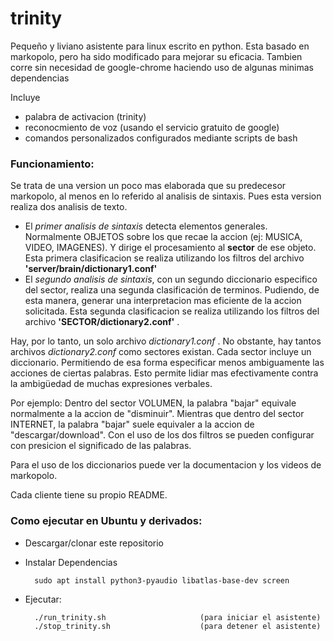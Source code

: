 # trinity
Pequeño y liviano asistente para linux escrito en python.
Esta basado en markopolo, pero ha sido modificado para mejorar su eficacia.
Tambien corre sin necesidad de google-chrome haciendo uso de algunas minimas dependencias

Incluye
- palabra de activacion (trinity)
- reconocmiento de voz (usando el servicio gratuito de google)
- comandos personalizados configurados mediante scripts de bash


### Funcionamiento:
Se trata de una version un poco mas elaborada que su predecesor markopolo, al menos en lo referido al analisis de sintaxis. Pues esta version realiza dos analisis de texto.
- El *primer analisis de sintaxis* detecta elementos generales. Normalmente OBJETOS sobre los que recae la accion (ej: MUSICA, VIDEO, IMAGENES). Y dirige el procesamiento al **sector** de ese objeto. Esta primera clasificacion se realiza utilizando los filtros del archivo **'server/brain/dictionary1.conf'**
- El *segundo analisis de sintaxis*, con un segundo diccionario especifico del sector, realiza una segunda clasificación de terminos. Pudiendo, de esta manera, generar una interpretacion mas eficiente de la accion solicitada. Esta segunda clasificacion se realiza utilizando los filtros del archivo **'SECTOR/dictionary2.conf'** .

Hay, por lo tanto, un solo archivo *dictionary1.conf* . No obstante, hay tantos archivos *dictionary2.conf* como sectores existan. Cada sector incluye un diccionario. Permitiendo de esa forma especificar menos ambiguamente las acciones de ciertas palabras.
Esto permite lidiar mas efectivamente contra la ambigüedad de muchas expresiones verbales.

Por ejemplo:
Dentro del sector VOLUMEN, la palabra "bajar" equivale normalmente a la accion de "disminuir".
Mientras que dentro del sector INTERNET, la palabra "bajar" suele equivaler a la accion de "descargar/download".
Con el uso de los dos filtros se pueden configurar con presicion el significado de las palabras.

Para el uso de los diccionarios puede ver la documentacion y los videos de markopolo.


Cada cliente tiene su propio README.

### Como ejecutar en Ubuntu y derivados:

- Descargar/clonar este repositorio
- Instalar Dependencias

        sudo apt install python3-pyaudio libatlas-base-dev screen
        
- Ejecutar:

        ./run_trinity.sh                     (para iniciar el asistente)
        ./stop_trinity.sh                    (para detener el asistente)
        

